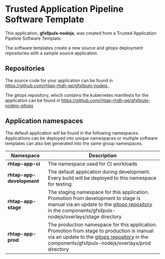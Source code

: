 # Trusted Application Pipeline Software Template

This application, **gfxllpulx-nodejs**, was created from a Trusted Application Pipeline Software Template.

The software templates create a new source and gitops deployment repositories with a sample source application. 

## Repositories

The source code for your application can be found in [https://github.com/rhtap-rhdh-qe/gfxllpulx-nodejs ](https://github.com/rhtap-rhdh-qe/gfxllpulx-nodejs ).
 
The gitops repository, which contains the kubernetes manifests for the application can be found in 
[https://github.com/rhtap-rhdh-qe/gfxllpulx-nodejs-gitops ](https://github.com/rhtap-rhdh-qe/gfxllpulx-nodejs-gitops ) 

## Application namespaces 

The default application will be found in the following namespaces. Applications can be deployed into unique namespaces or multiple software templates can also bet generated into the same group namespaces.  

|  Namespace   |  Description   |  
| -------- | -------- |
| **rhtap-app-ci** | The namespace used for CI workloads |
| **rhtap-app-development** | The default application during development. Every build will be deployed to this namespace for testing. |
| **rhtap-app-stage** | The staging namespace for this application. Promotion from development to stage is manual via an update to the [gitops repository](https://github.com/rhtap-rhdh-qe/gfxllpulx-nodejs-gitops ) in the components/gfxllpulx-nodejs/overlays/stage directory |
| **rhtap-app-prod** | The production namespace for this application. Promotion from stage to production is manual via an update to the [gitops repository](https://github.com/rhtap-rhdh-qe/gfxllpulx-nodejs-gitops ) in the components/gfxllpulx-nodejs/overlays/prod directory |